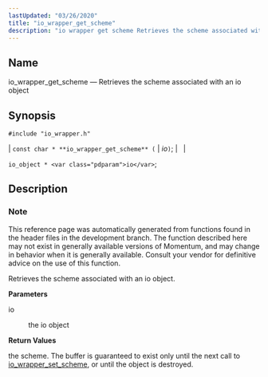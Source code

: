 ```yaml
---
lastUpdated: "03/26/2020"
title: "io_wrapper_get_scheme"
description: "io wrapper get scheme Retrieves the scheme associated with an io object const char io wrapper get scheme io io object io This reference page was automatically generated from functions found in the header files in the development branch The function described here may not exist in generally available versions..."
---
```


<a name="apis.io_wrapper_get_scheme"></a> 
## Name

io_wrapper_get_scheme — Retrieves the scheme associated with an io object

## Synopsis

`#include "io_wrapper.h"`

| `const char * **io_wrapper_get_scheme** (` | <var class="pdparam">io</var>`)`; |   |

`io_object * <var class="pdparam">io</var>`;<a name="idp53769936"></a> 
## Description

### Note

This reference page was automatically generated from functions found in the header files in the development branch. The function described here may not exist in generally available versions of Momentum, and may change in behavior when it is generally available. Consult your vendor for definitive advice on the use of this function.

Retrieves the scheme associated with an io object.

**<a name="idp53772816"></a> Parameters**

<dl class="variablelist">

<dt>io</dt>

<dd>

the io object

</dd>

</dl>

**<a name="idp53775520"></a> Return Values**

the scheme. The buffer is guaranteed to exist only until the next call to [io_wrapper_set_scheme](/momentum/3/3-api/apis-io-wrapper-set-scheme), or until the object is destroyed.